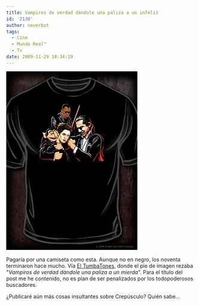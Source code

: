 ```yaml
---
title: Vampiros de verdad dándole una paliza a un infeliz
id: '2130'
author: neverbot
tags:
  - Cine
  - Mundo Real™
  - Tv
date: 2009-11-29 18:34:19
---
```


![200911291831.jpg](./vampiros-de-verdad-dandole-una-paliza-a-un-infeliz/200911291831.jpg)

Pagaría por una camiseta como esta. Aunque no en negro, los noventa terminaron hace mucho. Vía [El TumbaTones](http://johntones.tumblr.com/post/260749654/vampiros-de-verdad-dandole-una-paliza-a-un-mierda), donde el pie de imagen rezaba "_Vampiros de verdad dándole una paliza a un mierda_". Para el título del post me he contenido, no es plan de ser penalizados por los todopoderosos buscadores.

¿Publicaré aún más cosas insultantes sobre Crepúsculo? Quién sabe...